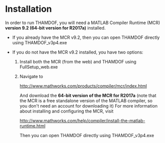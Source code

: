 # Installation

In order to run THAMDOF, you will need a MATLAB Compiler Runtime (MCR) **version 9.2 (64-bit version for R2017a)** installed. 

  * If you already have the MCR v9.2, then you can open THAMDOF directly using THAMDOF_v3p4.exe
  
  * If you do not have the MCR v9.2 installed, you have two options:  
    1. Install both the MCR (from the web) and THAMDOF using FullSetup_web.exe
    2. Navigate to

          http://www.mathworks.com/products/compiler/mcr/index.html

       And download the **64-bit version of the MCR for R2017a** (note that the MCR is a free standalone version of the MATLAB compiler, so you don't need an account for downloading it)
       For more information about installing and configuring the MCR, visit 

          http://www.mathworks.com/help/compiler/install-the-matlab-runtime.html
       
       Then you can open THAMDOF directly using THAMDOF_v3p4.exe

